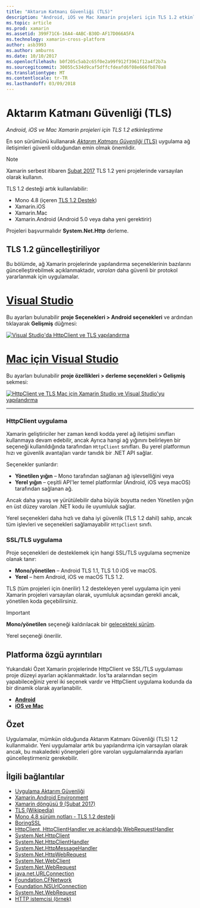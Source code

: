 ```yaml
---
title: "Aktarım Katmanı Güvenliği (TLS)"
description: "Android, iOS ve Mac Xamarin projeleri için TLS 1.2 etkinleştirme"
ms.topic: article
ms.prod: xamarin
ms.assetid: 399F71C6-16A4-4ABC-B30D-AF17D066A5FA
ms.technology: xamarin-cross-platform
author: asb3993
ms.author: amburns
ms.date: 10/10/2017
ms.openlocfilehash: b0f205c5ab2c65f0e2a99f912f3961f12a4f2b7a
ms.sourcegitcommit: 30055c534d9caf5dffcfdeafd6f08e666fb870a8
ms.translationtype: MT
ms.contentlocale: tr-TR
ms.lasthandoff: 03/09/2018
---
```

# <a name="transport-layer-security-tls"></a>Aktarım Katmanı Güvenliği (TLS)

_Android, iOS ve Mac Xamarin projeleri için TLS 1.2 etkinleştirme_

En son sürümünü kullanarak [ _Aktarım Katmanı Güvenliği_ (TLS)](https://en.wikipedia.org/wiki/Transport_Layer_Security) uygulama ağ iletişimleri güvenli olduğundan emin olmak önemlidir.

> [!NOTE]
> Xamarin serbest itibaren [Şubat 2017](https://releases.xamarin.com/stable-release-cycle-9/) TLS 1.2 yeni projelerinde varsayılan olarak kullanın.

TLS 1.2 desteği artık kullanılabilir:

* Mono 4.8 (içeren [TLS 1.2 Destek](http://www.mono-project.com/docs/about-mono/releases/4.8.0/#tls-12-support))
* Xamarin.iOS
* Xamarin.Mac
* Xamarin.Android (Android 5.0 veya daha yeni gerektirir)

Projeleri başvurmalıdır **System.Net.Http** derleme. 

## <a name="updating-to-tls-12"></a>TLS 1.2 güncelleştiriliyor

Bu bölümde, ağ Xamarin projelerinde yapılandırma seçeneklerinin bazılarını güncelleştirebilmek açıklanmaktadır, _varolan_ daha güvenli bir protokol yararlanmak için uygulamalar.


# <a name="visual-studiotabvswin"></a>[Visual Studio](#tab/vswin)

Bu ayarları bulunabilir **proje Seçenekleri > Android seçenekleri** ve ardından tıklayarak **Gelişmiş** düğmesi: 

[![Visual Studio'da HttpClient ve TLS yapılandırma](transport-layer-security-images/properties-vs-sml.png)](transport-layer-security-images/properties-vs.png#lightbox)

# <a name="visual-studio-for-mactabvsmac"></a>[Mac için Visual Studio](#tab/vsmac)
Bu ayarları bulunabilir **proje özellikleri > derleme seçenekleri > Gelişmiş** sekmesi:

[![HttpClient ve TLS Mac için Xamarin Studio ve Visual Studio'yu yapılandırma](transport-layer-security-images/properties-xs-sml.png)](transport-layer-security-images/properties-xs.png#lightbox)

-----


### <a name="httpclient-implementation"></a>HttpClient uygulama

Xamarin geliştiriciler her zaman kendi kodda yerel ağ iletişimi sınıfları kullanmaya devam edebilir, ancak Ayrıca hangi ağ yığınını belirleyen bir seçeneği kullanıldığında tarafından `HttpClient` sınıfları. Bu yerel platformun hızı ve güvenlik avantajları vardır tanıdık bir .NET API sağlar.

Seçenekler şunlardır:

- **Yönetilen yığın** – Mono tarafından sağlanan ağ işlevselliğini veya
- **Yerel yığın** – çeşitli API'ler temel platformlar (Android, iOS veya macOS) tarafından sağlanan ağ.

Ancak daha yavaş ve yürütülebilir daha büyük boyutta neden Yönetilen yığın en üst düzey varolan .NET kodu ile uyumluluk sağlar.

Yerel seçenekleri daha hızlı ve daha iyi güvenlik (TLS 1.2 dahil) sahip, ancak tüm işlevleri ve seçenekleri sağlamayabilir `HttpClient` sınıfı.


### <a name="ssltls-implementation"></a>SSL/TLS uygulama

Proje seçenekleri de desteklemek için hangi SSL/TLS uygulama seçmenize olanak tanır:

- **Mono/yönetilen** – Android TLS 1.1, TLS 1.0 iOS ve macOS.
- **Yerel** – hem Android, iOS ve macOS TLS 1.2.

TLS (tüm projeleri için önerilir) 1.2 destekleyen yerel uygulama için yeni Xamarin projeleri varsayılan olarak, uyumluluk açısından gerekli ancak, yönetilen koda geçebilirsiniz.

> [!IMPORTANT]
> **Mono/yönetilen** seçeneği kaldırılacak bir [gelecekteki sürüm](https://developer.xamarin.com/releases/ios/xamarin.ios_10/xamarin.ios_10.8/).
>
> Yerel seçeneği önerilir.

## <a name="platform-specific-details"></a>Platforma özgü ayrıntıları

Yukarıdaki Özet Xamarin projelerinde HttpClient ve SSL/TLS uygulaması proje düzeyi ayarları açıklanmaktadır. İos'ta aralarından seçim yapabileceğiniz yerel iki seçenek vardır ve HttpClient uygulama kodunda da bir dinamik olarak ayarlanabilir.

- [**Android**](~/android/app-fundamentals/http-stack.md)
- [**iOS ve Mac**](~/cross-platform/macios/http-stack.md)


## <a name="summary"></a>Özet

Uygulamalar, mümkün olduğunda Aktarım Katmanı Güvenliği (TLS) 1.2 kullanmalıdır.
Yeni uygulamalar artık bu yapılandırma için varsayılan olarak ancak, bu makaledeki yönergeleri göre varolan uygulamalarında ayarları güncelleştirmeniz gerekebilir.

## <a name="related-links"></a>İlgili bağlantılar

- [Uygulama Aktarım Güvenliği](~/ios/app-fundamentals/ats.md)
- [Xamarin.Android Environment](~/android/deploy-test/environment.md)
- [Xamarin döngüsü 9 (Şubat 2017)](https://releases.xamarin.com/stable-release-cycle-9/)
- [TLS (Wikipedia)](https://en.wikipedia.org/wiki/Transport_Layer_Security)
- [Mono 4.8 sürüm notları - TLS 1.2 desteği](http://www.mono-project.com/docs/about-monohttps://developer.xamarin.com/releases/4.8.0/#tls-12-support)
- [BoringSSL](https://boringssl.googlesource.com/boringssl/)
- [HttpClient, HttpClientHandler ve açıklandığı WebRequestHandler](https://blogs.msdn.microsoft.com/henrikn/2012/08/07/httpclient-httpclienthandler-and-webrequesthandler-explained/)
- [System.Net.HttpClient](https://msdn.microsoft.com/en-us/library/system.net.http.httpclient(v=vs.118).aspx)
- [System.Net.HttpClientHandler](https://msdn.microsoft.com/en-us/library/system.net.http.httpclienthandler(v=vs.118).aspx)
- [System.Net.HttpMessageHandler](https://msdn.microsoft.com/en-us/library/system.net.http.httpmessagehandler(v=vs.118).aspx)
- [System.Net.HttpWebRequest](https://msdn.microsoft.com/en-us/library/system.net.httpwebrequest(v=vs.110).aspx)
- [System.Net.WebClient](https://msdn.microsoft.com/en-us/library/system.net.webclient(v=vs.110).aspx)
- [System.Net.WebRequest](https://msdn.microsoft.com/en-us/library/system.net.webrequest(v=vs.110).aspx)
- [java.net.URLConnection](http://developer.android.com/reference/java/net/URLConnection.html)
- [Foundation.CFNetwork](https://developer.xamarin.com/api/type/CoreFoundation.CFNetwork/)
- [Foundation.NSUrlConnection](https://developer.xamarin.com/api/type/Foundation.NSUrlConnection/)
- [System.Net.WebRequest](https://msdn.microsoft.com/en-us/library/system.net.webrequest(v=vs.110).aspx)
- [HTTP istemcisi (örnek)](https://developer.xamarin.com/samples/monotouch/HttpClient/)
